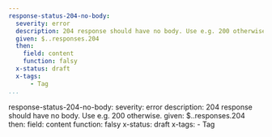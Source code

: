 ```yaml
---
response-status-204-no-body:
  severity: error
  description: 204 response should have no body. Use e.g. 200 otherwise.
  given: $..responses.204
  then:
    field: content
    function: falsy
  x-status: draft
  x-tags:
      - Tag        
...
```

response-status-204-no-body:
  severity: error
  description: 204 response should have no body. Use e.g. 200 otherwise.
  given: $..responses.204
  then:
    field: content
    function: falsy
  x-status: draft
  x-tags:
      - Tag        